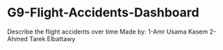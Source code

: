 # G9-Flight-Accidents-Dashboard
Describe the flight accidents over time 
Made by: 1-Amr Usama Kasem 2-Ahmed Tarek Elbattawy
